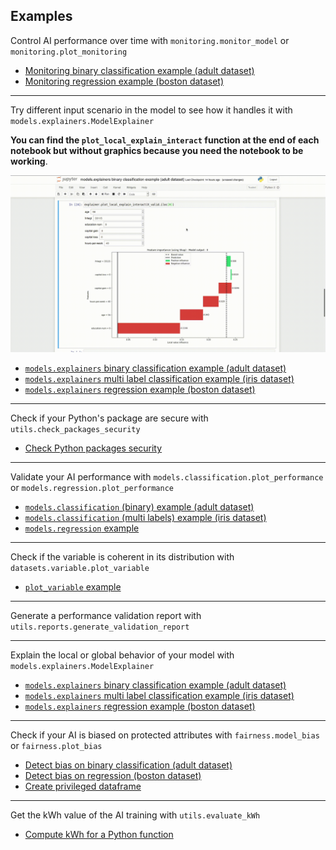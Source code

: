 Examples
--------

<span id='monitoring'>Control AI performance over time with `monitoring.monitor_model` or `monitoring.plot_monitoring`</h3>

- [Monitoring binary classification example (adult dataset)](monitoring_binary_classification_example_adult_dataset.ipynb)
- [Monitoring regression example (boston dataset)](monitoring_regression_example_boston_dataset.ipynb)

----

<span id='scenario'>Try different input scenario in the model to see how it handles it with `models.explainers.ModelExplainer`</span>

**You can find the `plot_local_explain_interact` function at the end of each notebook but without graphics because you need the notebook to be working**.

![](../images/explainer_interactive_plot.gif)

- [`models.explainers` binary classification example (adult dataset)](models.explainers_binary_classification_example_adult_dataset.ipynb)
- [`models.explainers` multi label classification example (iris dataset)](models.explainers_multi_label_classification_example_iris_dataset.ipynb)
- [`models.explainers` regression example (boston dataset)](models.explainers_regression_example_boston_dataset_.ipynb)

----


<span id='check_packages_security'>Check if your Python's package are secure with `utils.check_packages_security`</span>

- [Check Python packages security](utils.check_packages_security_example.ipynb)

----

<span id='performance'>Validate your AI performance with `models.classification.plot_performance` or `models.regression.plot_performance`</span>

- [`models.classification` (binary) example (adult dataset)](models.classification_binary_example.ipynb)
- [`models.classification` (multi labels) example (iris dataset)](models.classification_multi_labels_example.ipynb)
- [`models.regression` example](models.regression_example.ipynb)

----

<span id='plot_variable'>Check if the variable is coherent in its distribution with `datasets.variable.plot_variable`</span>

- [`plot_variable` example](datasets.variable.plot_variable_example.ipynb)

----

<span id='reports'>Generate a performance validation report with `utils.reports.generate_validation_report`</span>

----

<span id='explainers'>Explain the local or global behavior of your model with `models.explainers.ModelExplainer`</span>

- [`models.explainers` binary classification example (adult dataset)](models.explainers_binary_classification_example_adult_dataset.ipynb)
- [`models.explainers` multi label classification example (iris dataset)](models.explainers_multi_label_classification_example_iris_dataset.ipynb)
- [`models.explainers` regression example (boston dataset)](models.explainers_regression_example_boston_dataset_.ipynb)

----

<span id='fairness'>Check if your AI is biased on protected attributes with `fairness.model_bias` or `fairness.plot_bias`</span>

- [Detect bias on binary classification (adult dataset)](fairness_detect_bias_on_binary_classification_adult_dataset.ipynb)
- [Detect bias on regression (boston dataset)](fairness_detect_bias_on_regression_boston_dataset.ipynb)
- [Create privileged dataframe](fairness.create_privilieged_df_example.ipynb)

----

<span id='evaluate_kWh'>Get the kWh value of the AI training with `utils.evaluate_kWh`</span>

- [Compute kWh for a Python function](utils.evaluate_kWh_example.ipynb)